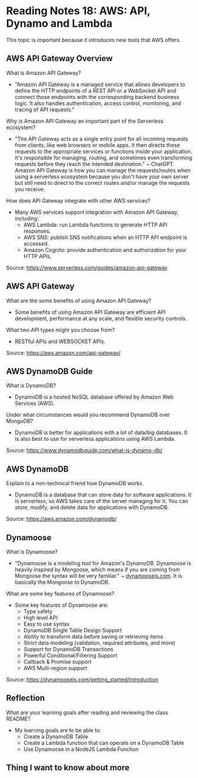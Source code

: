 # Reading Notes 18: AWS: API, Dynamo and Lambda

This topic is important because it introduces new tools that AWS offers.

## AWS API Gateway Overview

What is Amazon API Gateway?

- "Amazon API Gateway is a managed service that allows developers to define the HTTP endpoints of a REST API or a WebSocket API and connect those endpoints with the corresponding backend business logic. It also handles authentication, access control, monitoring, and tracing of API requests."

Why is Amazon API Gateway an important part of the Serverless ecosystem?

- "The API Gateway acts as a single entry point for all incoming requests from clients, like web browsers or mobile apps. It then directs these requests to the appropriate services or functions inside your application. It's responsible for managing, routing, and sometimes even transforming requests before they reach the intended destination." ~ ChatGPT. Amazon API Gateway is how you can manage the requests/routes when using a serverless ecosystem because you don't have your own server but still need to direct to the correct routes and/or manage the requests you receive.

How does API Gateway integrate with other AWS services?

- Many AWS services support integration with Amazon API Gateway, including:
  - AWS Lambda: run Lambda functions to generate HTTP API responses.
  - AWS SNS: publish SNS notifications when an HTTP API endpoint is accessed.
  - Amazon Cognito: provide authentication and authorization for your HTTP APIs.

Source: <https://www.serverless.com/guides/amazon-api-gateway>

## AWS API Gateway

What are the some benefits of using Amazon API Gateway?

- Some benefits of using Amazon API Gateway are efficient API development, performance at any scale, and flexible security controls.

What two API types might you choose from?

- RESTful APIs and WEBSOCKET APIs.

Source: <https://aws.amazon.com/api-gateway/>

## AWS DynamoDB Guide

What is DynamoDB?

- DynamoDB is a hosted NoSQL database offered by Amazon Web Services (AWS).

Under what circumstances would you recommend DynamoDB over MongoDB?

- DynamoDB is better for applications with a lot of data/big databases. It is also best to use for serverless applications using AWS Lambda.

Source: <https://www.dynamodbguide.com/what-is-dynamo-db/>

## AWS DynamoDB

Explain to a non-technical friend how DynamoDB works.

- DynamoDB is a database that can store data for software applications. It is serverless, so AWS takes care of the server managing for it. You can store, modify, and delete data for applications with DynamoDB.

Source: <https://aws.amazon.com/dynamodb/>

## Dynamoose

What is Dynamoose?

- "Dynamoose is a modeling tool for Amazon's DynamoDB. Dynamoose is heavily inspired by Mongoose, which means if you are coming from Mongoose the syntax will be very familiar." ~ [dynamoosejs.com](https://dynamoosejs.com/getting_started/Introduction). It is basically the Mongoose to DynamoDB.

What are some key features of Dynamoose?

- Some key features of Dynamoose are:
  - Type safety
  - High level API
  - Easy to use syntax
  - DynamoDB Single Table Design Support
  - Ability to transform data before saving or retrieving items
  - Strict data modeling (validation, required attributes, and more)
  - Support for DynamoDB Transactions
  - Powerful Conditional/Filtering Support
  - Callback & Promise support
  - AWS Multi-region support

Source: <https://dynamoosejs.com/getting_started/Introduction>

## Reflection

What are your learning goals after reading and reviewing the class README?

- My learning goals are to be able to:
  - Create a DynamoDB Table
  - Create a Lambda function that can operate on a DynamoDB Table
  - Use Dynamoose in a NodeJS Lambda Function

## Thing I want to know about more
